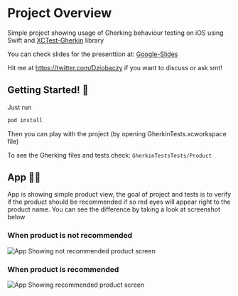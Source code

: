 # Project Overview

Simple project showing usage of Gherking behaviour testing on iOS using Swift and [XCTest-Gherkin](https://github.com/net-a-porter-mobile/XCTest-Gherkin) library

You can check slides for the presenttion at: [Google-Slides](https://docs.google.com/presentation/d/183r85RFwPNGGVFueD5vJwoEu4MJgTooMckhATJ-Ed1c/edit?usp=sharing)

Hit me at https://twitter.com/Dziobaczy if you want to discuss or ask smt!

## Getting Started! 🚀

Just run

```bash
pod install
```

Then you can play with the project (by opening GherkinTests.xcworkspace file)

To see the Gherking files and tests check: `GherkinTestsTests/Product`

## App 🧑‍💻

App is showing simple product view, the goal of project and tests is to verify if the product should be recommended if so red eyes will appear right to the product name. You can see the difference by taking a look at screenshot below

### When product is not recommended

![App Showing not recommended product screen](https://i.imgur.com/sIItZNd.png)

### When product is recommended

![App Showing recommended product screen](https://i.imgur.com/zO4nFuN.png)
